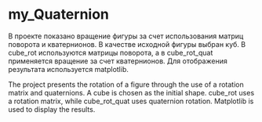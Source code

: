 # my_Quaternion
В проекте показано вращение фигуры за счет использования матриц поворота и кватернионов. В качестве исходной фигуры выбран куб. В cube_rot используются матрицы поворота, а в cube_rot_quat применяется вращение за счет кватернионов. Для отображения результата используется matplotlib.

The project presents the rotation of a figure through the use of a rotation matrix and quaternions. A cube is chosen as the initial shape. cube_rot uses a rotation matrix, while cube_rot_quat uses quaternion rotation. Matplotlib is used to display the results.
